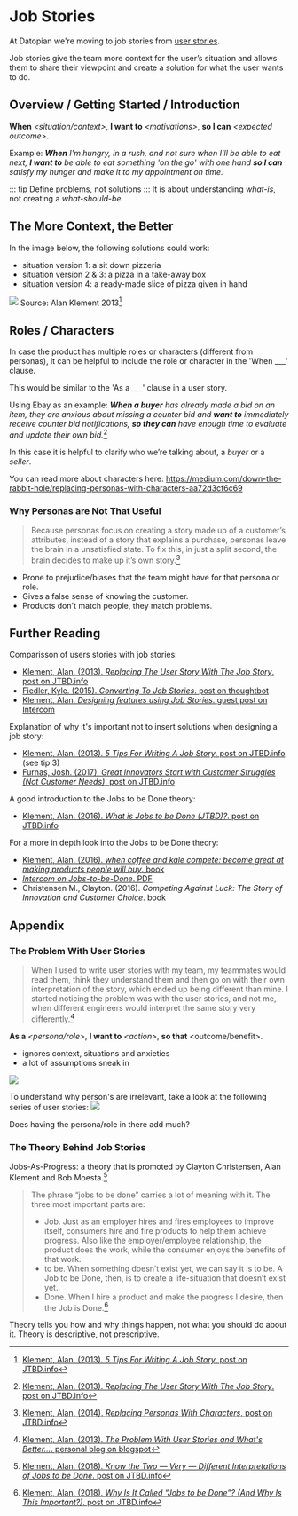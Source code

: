 # Job Stories

At Datopian we're moving to job stories from [user stories](/user-stories/).

Job stories give the team more context for the user’s situation and allows them to share their viewpoint and create a solution for what the user wants to do.

## Overview / Getting Started / Introduction

**When** *\<situation/context\>*, **I want to** *\<motivations\>*, **so I can** *\<expected outcome\>*.

Example: 
***When** I'm hungry, in a rush, and not sure when I'll be able to eat next, **I want to** be able to eat something 'on the go' with one hand **so I can** satisfy my hunger and make it to my appointment on time.*

::: tip
Define problems, not solutions
:::
It is about understanding *what-is*, not creating a *what-should-be*.

## The More Context, the Better

In the image below, the following solutions could work:

* situation version 1: a sit down pizzeria
* situation version 2 & 3: a pizza in a take-away box
* situation version 4: a ready-made slice of pizza given in hand

![](https://miro.medium.com/max/2048/1*MvlgRZL90wtgSsvmtdZjww.png)
Source: Alan Klement 2013[^5-tips]

[^5-tips]: [Klement, Alan. (2013). _5 Tips For Writing A Job Story_. post on JTBD.info](https://jtbd.info/5-tips-for-writing-a-job-story-7c9092911fc9)

## Roles / Characters

In case the product has multiple roles or characters (different from personas), it can be helpful to include the role or character in the 'When ___' clause.

This would be similar to the 'As a ___' clause in a user story.

Using Ebay as an example:
***When a buyer** has already made a bid on an item, they are anxious about missing a counter bid and **want to** immediately receive counter bid notifications, **so they can** have enough time to evaluate and update their own bid.*[^replacing-user-story]

[^replacing-user-story]: [Klement, Alan. (2013). *Replacing The User Story With The Job Story*. post on JTBD.info](https://jtbd.info/replacing-the-user-story-with-the-job-story-af7cdee10c27)

In this case it is helpful to clarify who we’re talking about, a *buyer* or a *seller*.

You can read more about characters here: https://medium.com/down-the-rabbit-hole/replacing-personas-with-characters-aa72d3cf6c69

### Why Personas are Not That Useful

> Because personas focus on creating a story made up of a customer’s attributes, instead of a story that explains a purchase, personas leave the brain in a unsatisfied state. To fix this, in just a split second, the brain decides to make up it’s own story.[^characters]

[^characters]: [Klement, Alan. (2014). *Replacing Personas With Characters*. post on JTBD.info](https://medium.com/down-the-rabbit-hole/replacing-personas-with-characters-aa72d3cf6c69)

* Prone to prejudice/biases that the team might have for that persona or role.
* Gives a false sense of knowing the customer. 
* Products don't match people, they match problems.

## Further Reading

Comparisson of users stories with job stories:
* [Klement, Alan. (2013). *Replacing The User Story With The Job Story*. post on JTBD.info](https://jtbd.info/replacing-the-user-story-with-the-job-story-af7cdee10c27)
* [Fiedler, Kyle. (2015). *Converting To Job Stories*. post on thoughtbot](https://thoughtbot.com/blog/converting-to-jobs-stories)
* [Klement, Alan. *Designing features using Job Stories*. guest post on Intercom](https://www.intercom.com/blog/using-job-stories-design-features-ui-ux/)
  
Explanation of why it's important not to insert solutions when designing a job story:
* [Klement, Alan. (2013). *5 Tips For Writing A Job Story*. post on JTBD.info](https://jtbd.info/5-tips-for-writing-a-job-story-7c9092911fc9#da5a) (see tip 3)
* [Furnas, Josh. (2017). *Great Innovators Start with Customer Struggles (Not Customer Needs)*. post on JTBD.info](https://jtbd.info/great-innovators-start-with-customer-struggles-not-customer-needs-7f9a4fd9412a)

A good introduction to the Jobs to be Done theory:
* [Klement, Alan. (2016). *What is Jobs to be Done (JTBD)?*. post on JTBD.info](https://jtbd.info/2-what-is-jobs-to-be-done-jtbd-796b82081cca)

For a more in depth look into the Jobs to be Done theory:
* [Klement, Alan. (2016). *when coffee and kale compete: become great at making products people will buy*. book](http://www.whencoffeeandkalecompete.com/)
* [*Intercom on Jobs-to-be-Done*. PDF](https://marketing.intercomcdn.com/assets/jtbd/v1/Intercom_on_Jobs-to-be-Done.pdf)
* Christensen M., Clayton. (2016). *Competing Against Luck: The Story of Innovation and Customer Choice*. book

## Appendix

### The Problem With User Stories
> When I used to write user stories with my team, my teammates would read them, think they understand them and then go on with their own interpretation of the story, which ended up being different than mine.  I started noticing the problem was with the user stories, and not me, when different engineers would interpret the same story very differently.[^problem-with-user-stories]

[^problem-with-user-stories]: [Klement, Alan. (2013). *The Problem With User Stories and What's Better...*. personal blog on blogspot](https://web.archive.org/web/20160616195445/http://alanklement.blogspot.com/2013/03/the-problem-with-user-stories-and-whats.html)

**As a** *\<persona/role\>*, **I want to** *\<action\>*, **so that** \<outcome/benefit\>.

* ignores context, situations and anxieties
* a lot of assumptions sneak in

![](https://i.imgur.com/BpLmQsj.png)

To understand why person's are irrelevant, take a look at the following series of user stories:
![](https://miro.medium.com/max/922/1*AKw3nKW5wo3j1WvepFgOLg.jpeg)

Does having the persona/role in there add much?

### The Theory Behind Job Stories
Jobs-As-Progress: a theory that is promoted by Clayton Christensen, Alan Klement and Bob Moesta.[^jobs-as-progress]

[^jobs-as-progress]: [Klement, Alan. (2018). *Know the Two — Very — Different Interpretations of Jobs to be Done*. post on JTBD.info](https://jtbd.info/know-the-two-very-different-interpretations-of-jobs-to-be-done-5a18b748bd89)

> The phrase “jobs to be done” carries a lot of meaning with it. The three most important parts are:
> * Job. Just as an employer hires and fires employees to improve itself, consumers hire and fire products to help them achieve progress. Also like the employer/employee relationship, the product does the work, while the consumer enjoys the benefits of that work.
> * to be. When something doesn’t exist yet, we can say it is to be.
A Job to be Done, then, is to create a life-situation that doesn’t exist yet.
> * Done. When I hire a product and make the progress I desire, then the Job is Done.[^why-the-name]

[^why-the-name]: [Klement, Alan. (2018). *Why Is It Called “Jobs to be Done”? (And Why Is This Important?)*. post on JTBD.info](https://jtbd.info/why-is-it-called-jobs-to-be-done-and-why-is-this-important-7febc880289b)

Theory tells you how and why things happen, not what you should do about it. Theory is descriptive, not prescriptive.